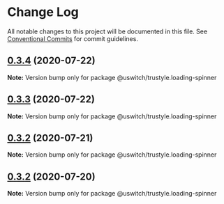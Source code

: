 # Change Log

All notable changes to this project will be documented in this file.
See [Conventional Commits](https://conventionalcommits.org) for commit guidelines.

## [0.3.4](https://github.com/uswitch/trustyle/compare/@uswitch/trustyle.loading-spinner@0.3.1...@uswitch/trustyle.loading-spinner@0.3.4) (2020-07-22)

**Note:** Version bump only for package @uswitch/trustyle.loading-spinner





## [0.3.3](https://github.com/uswitch/trustyle/compare/@uswitch/trustyle.loading-spinner@0.3.1...@uswitch/trustyle.loading-spinner@0.3.3) (2020-07-22)

**Note:** Version bump only for package @uswitch/trustyle.loading-spinner





## [0.3.2](https://github.com/uswitch/trustyle/compare/@uswitch/trustyle.loading-spinner@0.3.1...@uswitch/trustyle.loading-spinner@0.3.2) (2020-07-21)

**Note:** Version bump only for package @uswitch/trustyle.loading-spinner





## [0.3.2](https://github.com/uswitch/trustyle/compare/@uswitch/trustyle.loading-spinner@0.3.1...@uswitch/trustyle.loading-spinner@0.3.2) (2020-07-20)

**Note:** Version bump only for package @uswitch/trustyle.loading-spinner
